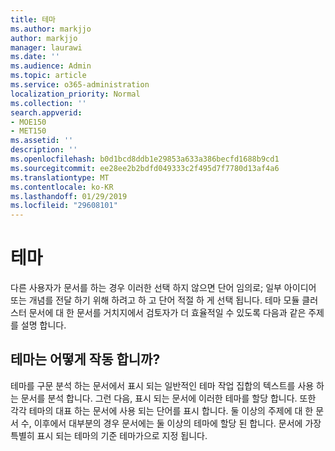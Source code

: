 ```yaml
---
title: 테마
ms.author: markjjo
author: markjjo
manager: laurawi
ms.date: ''
ms.audience: Admin
ms.topic: article
ms.service: o365-administration
localization_priority: Normal
ms.collection: ''
search.appverid:
- MOE150
- MET150
ms.assetid: ''
description: ''
ms.openlocfilehash: b0d1bcd8ddb1e29853a633a386becfd1688b9cd1
ms.sourcegitcommit: ee28ee2b2bdfd049333c2f495d7f7780d13af4a6
ms.translationtype: MT
ms.contentlocale: ko-KR
ms.lasthandoff: 01/29/2019
ms.locfileid: "29608101"
---
```

# <a name="themes"></a>테마
다른 사용자가 문서를 하는 경우 이러한 선택 하지 않으면 단어 임의로; 일부 아이디어 또는 개념를 전달 하기 위해 하려고 하 고 단어 적절 하 게 선택 됩니다. 테마 모듈 클러스터 문서에 대 한 문서를 거치지에서 검토자가 더 효율적일 수 있도록 다음과 같은 주제를 설명 합니다.

## <a name="how-does-themes-work"></a>테마는 어떻게 작동 합니까?
테마를 구문 분석 하는 문서에서 표시 되는 일반적인 테마 작업 집합의 텍스트를 사용 하는 문서를 분석 합니다. 그런 다음, 표시 되는 문서에 이러한 테마를 할당 합니다. 또한 각각 테마의 대표 하는 문서에 사용 되는 단어를 표시 합니다. 둘 이상의 주제에 대 한 문서 수, 이후에서 대부분의 경우 문서에는 둘 이상의 테마에 할당 된 합니다. 문서에 가장 특별히 표시 되는 테마의 기준 테마가으로 지정 됩니다.